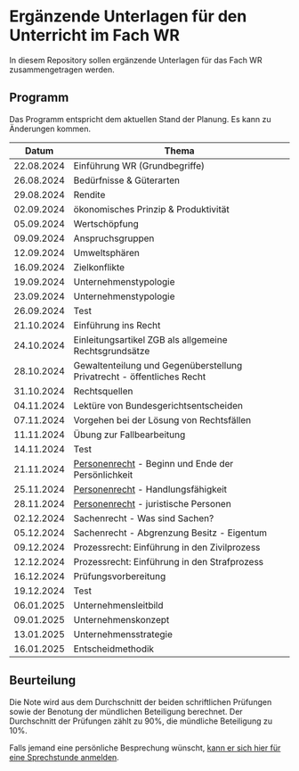 # Ergänzende Unterlagen für den Unterricht im Fach WR

In diesem Repository sollen ergänzende Unterlagen für das Fach WR
zusammengetragen werden.

## Programm

Das Programm entspricht dem aktuellen Stand der Planung. Es kann zu
Änderungen kommen.

| Datum | Thema |
| ----- | ----- |
| 22.08.2024 | Einführung WR (Grundbegriffe) |
| 26.08.2024 | Bedürfnisse & Güterarten |
| 29.08.2024 | Rendite |
| 02.09.2024 | ökonomisches Prinzip & Produktivität |
| 05.09.2024 | Wertschöpfung |
| 09.09.2024 | Anspruchsgruppen |
| 12.09.2024 | Umweltsphären |
| 16.09.2024 | Zielkonflikte |
| 19.09.2024 | Unternehmenstypologie |
| 23.09.2024 | Unternehmenstypologie |
| 26.09.2024 | Test |
| 21.10.2024 | Einführung ins Recht |
| 24.10.2024 | Einleitungsartikel ZGB als allgemeine Rechtsgrundsätze |
| 28.10.2024 | Gewaltenteilung und Gegenüberstellung Privatrecht - öffentliches Recht |
| 31.10.2024 | Rechtsquellen |
| 04.11.2024 | Lektüre von Bundesgerichtsentscheiden |
| 07.11.2024 | Vorgehen bei der Lösung von Rechtsfällen |
| 11.11.2024 | Übung zur Fallbearbeitung |
| 14.11.2024 | Test |
| 21.11.2024 | [Personenrecht](personenrecht/einfuehrung.md) - Beginn und Ende der Persönlichkeit |
| 25.11.2024 | [Personenrecht](personenrecht/einfuehrung.md) - Handlungsfähigkeit |
| 28.11.2024 | [Personenrecht](personenrecht/einfuehrung.md) - juristische Personen |
| 02.12.2024 | Sachenrecht - Was sind Sachen? |
| 05.12.2024 | Sachenrecht - Abgrenzung Besitz - Eigentum |
| 09.12.2024 | Prozessrecht: Einführung in den Zivilprozess |
| 12.12.2024 | Prozessrecht: Einführung in den Strafprozess |
| 16.12.2024 | Prüfungsvorbereitung |
| 19.12.2024 | Test |
| 06.01.2025 | Unternehmensleitbild |
| 09.01.2025 | Unternehmenskonzept |
| 13.01.2025 | Unternehmensstrategie |
| 16.01.2025 | Entscheidmethodik |


## Beurteilung

Die Note wird aus dem Durchschnitt der beiden schriftlichen Prüfungen
sowie der Benotung der mündlichen Beteiligung berechnet. Der
Durchschnitt der Prüfungen zählt zu 90%, die mündliche Beteiligung zu
10%.  


Falls jemand eine persönliche Besprechung wünscht, [kann er sich hier für
eine Sprechstunde anmelden](https://calendar.app.google/kPthfpWed3uPP1cC6).

